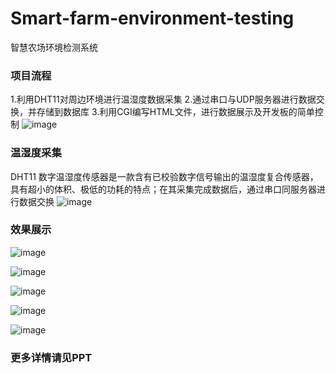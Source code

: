 # Smart-farm-environment-testing
智慧农场环境检测系统

### 项目流程
1.利用DHT11对周边环境进行温湿度数据采集
2.通过串口与UDP服务器进行数据交换，并存储到数据库
3.利用CGI编写HTML文件，进行数据展示及开发板的简单控制
![image](https://github.com/169200750/Smart-farm-environment-testing/assets/85624974/afd8d9e7-f936-4ec1-8ee8-ff238be6ea01)

### 温湿度采集
DHT11 数字温湿度传感器是一款含有已校验数字信号输出的温湿度复合传感器，具有超小的体积、极低的功耗的特点；在其采集完成数据后，通过串口同服务器进行数据交换
![image](https://github.com/169200750/Smart-farm-environment-testing/assets/85624974/503156ad-a4c7-4b8f-8bcc-b788c60ec305)


### 效果展示
![image](https://github.com/169200750/Smart-farm-environment-testing/assets/85624974/f8e2c60a-1b36-4fc9-8297-9da587bab1da)

![image](https://github.com/169200750/Smart-farm-environment-testing/assets/85624974/5ba0c51e-c90c-4f28-92f0-8e59b88fca7f)

![image](https://github.com/169200750/Smart-farm-environment-testing/assets/85624974/81acbc1e-d89c-4c65-958e-b0ed986bca17)

![image](https://github.com/169200750/Smart-farm-environment-testing/assets/85624974/5b723206-915a-4406-a4a3-ad3cc8d32b2e)

![image](https://github.com/169200750/Smart-farm-environment-testing/assets/85624974/b63afb58-d30b-4abe-b521-1ec11ea574f0)

### 更多详情请见PPT
